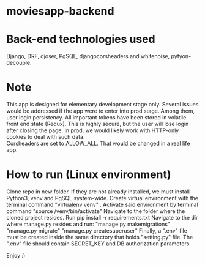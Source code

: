 # moviesapp-backend

# Back-end technologies used

Django, DRF, djoser, PgSQL, djangocorsheaders and whitenoise, pytyon-decouple.

# Note

This app is designed for elementary development stage only. Several issues would be addressed if the app were to enter into prod stage. 
Among them, user login persistency. All important tokens have been stored in volatile front end state (Redux). This is highly secure, but the user will lose login after closing the page. In prod, we would likely work with HTTP-only cookies to deal with such data.    
Corsheaders are set to ALLOW_ALL. That would be changed in a real life app.

# How to run (Linux environment)

Clone repo in new folder.
If they are not already installed, we must install Python3, venv and PgSQL system-wide.
Create virtual environment with the terminal command "virtualenv venv" .
Activate said environment by terminal command "source /venv/bin/activate"
Navigate to the folder where the cloned project resides.
Run pip install -r requirements.txt
Navigate to the dir where manage.py resides and run:
"manage.py makemigrations"
"manage.py migrate"
"manage.py createsuperuser"
Finally, a ".env" file must be created inside the same directory that holds "setting.py" file. The ".env" file should contain SECRET_KEY and DB authorization parameters.


Enjoy :)
